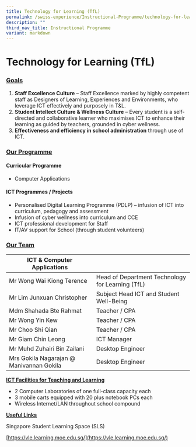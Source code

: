 ```yaml
---
title: Technology for Learning (TfL)
permalink: /swiss-experience/Instructional-Programme/technology-for-learning/
description: ""
third_nav_title: Instructional Programme
variant: markdown
---
```

# Technology for Learning (TfL)

### <b><u>Goals</u></b>

1.  **Staff Excellence Culture**&nbsp;– Staff Excellence marked by highly competent staff as Designers of Learning, Experiences and Environments, who leverage ICT effectively and purposely in T&amp;L.
2.  **Student Intellect Culture &amp; Wellness Culture**&nbsp;– Every student is a self-directed and collaborative learner who maximises ICT to enhance their learning as guided by teachers, grounded in cyber wellness.
3.  **Effectiveness and efficiency in school administration**&nbsp;through use of ICT.

### <b><u>Our Programme</u></b>

#### Curricular Programme

*   Computer Applications

#### ICT Programmes / Projects

*   Personalised Digital Learning Programme (PDLP) – infusion of ICT into curriculum, pedagogy and assessment
*   Infusion of cyber wellness into curriculum and CCE
*   ICT professional development for Staff
*   IT/AV support for School (through student volunteers)

### <b><u>Our Team</u></b>

| ICT &amp; Computer Applications |  |
|---|---|
| Mr Wong Wai Kiong Terence | Head of Department Technology for Learning (TfL) |
| Mr Lim Junxuan Christopher | Subject Head ICT and  Student Well-Being  |
| Mdm Shahada Bte Rahmat | Teacher / CPA  |
| Mr Wong Yin Kew | Teacher / CPA  |
| Mr Choo Shi Qian | Teacher / CPA  |
| Mr Giam Chin Leong | ICT Manager |
| Mr Muhd Zuhairi Bin Zailani | Desktop Engineer |
| Mrs Gokila Nagarajan @ Manivannan Gokila | Desktop Engineer |


<b><u>ICT Facilities for Teaching and Learning</u></b>

*   2 Computer Laboratories of one full-class capacity each
*   3 mobile carts equipped with 20 plus notebook PCs each
*   Wireless Internet/LAN throughout school compound

<b><u>Useful Links</u></b>

Singapore Student Learning Space (SLS)

[https://vle.learning.moe.edu.sg/](https://vle.learning.moe.edu.sg/)